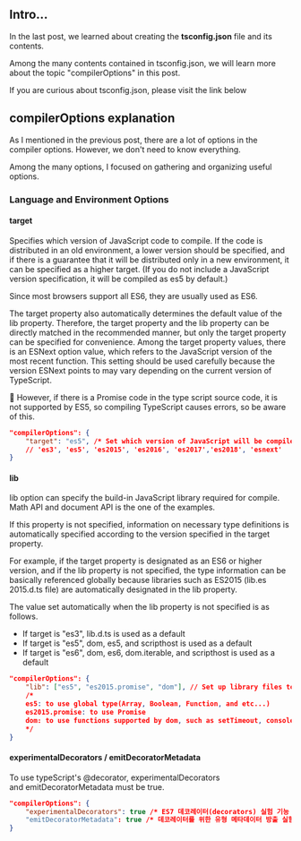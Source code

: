 ## Intro...
In the last post, we learned about creating the **tsconfig.json** file and its contents. 

Among the many contents contained in tsconfig.json, we will learn more about the topic "compilerOptions" in this post. 

If you are curious about tsconfig.json, please visit the link below

[](https://jay-h-blog.vercel.app/posts/TypeScript/typescript-compile)

## compilerOptions explanation
As I mentioned in the previous post, there are a lot of options in the compiler options. However, we don't need to know everything.

Among the many options, I focused on gathering and organizing useful options.

### Language and Environment Options

#### target
Specifies which version of JavaScript code to compile. If the code is distributed in an old environment, a lower version should be specified, and if there is a guarantee that it will be distributed only in a new environment, it can be specified as a higher target. (If you do not include a JavaScript version specification, it will be compiled as es5 by default.)

Since most browsers support all ES6, they are usually used as ES6. 

The target property also automatically determines the default value of the lib property. Therefore, the target property and the lib property can be directly matched in the recommended manner, but only the target property can be specified for convenience. Among the target property values, there is an ESNext option value, which refers to the JavaScript version of the most recent function. This setting should be used carefully because the version ESNext points to may vary depending on the current version of TypeScript.

🚨 However, if there is a Promise code in the type script source code, it is not supported by ES5, so compiling TypeScript causes errors, so be aware of this.

```json
"compilerOptions": {
	"target": "es5", /* Set which version of JavaScript will be compiled into */
 	// 'es3', 'es5', 'es2015', 'es2016', 'es2017','es2018', 'esnext'
}
```

#### lib
lib option can specify the build-in JavaScript library required for compile. Math API and document API is the one of the examples.

If this property is not specified, information on necessary type definitions is automatically specified according to the version specified in the target property.

For example, if the target property is designated as an ES6 or higher version, and if the lib property is not specified, the type information can be basically referenced globally because libraries such as ES2015 (lib.es 2015.d.ts file) are automatically designated in the lib property.

The value set automatically when the lib property is not specified is as follows.   
- If target is "es3", lib.d.ts is used as a default
- If target is "es5", dom, es5, and scripthost is used as a default
- If target is "es6", dom, es6, dom.iterable, and scripthost is used as a default

```json
"compilerOptions": {
	"lib": ["es5", "es2015.promise", "dom"], // Set up library files to be used in the compilation process
    /*
    es5: to use global type(Array, Boolean, Function, and etc...)
    es2015.promise: to use Promise
    dom: to use functions supported by dom, such as setTimeout, console.log
    */
}
```

#### experimentalDecorators / emitDecoratorMetadata
To use typeScript's @decorator, experimentalDecorators and emitDecoratorMetadata must be true.

```json
"compilerOptions": {
    "experimentalDecorators": true /* ES7 데코레이터(decorators) 실험 기능 지원 설정 */
    "emitDecoratorMetadata": true /* 데코레이터를 위한 유형 메타데이터 방출 실험 기능 지원 설정 */
}
```